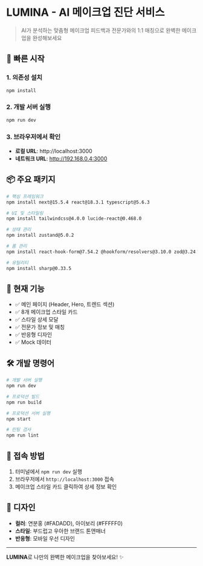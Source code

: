 # LUMINA - AI 메이크업 진단 서비스

> AI가 분석하는 맞춤형 메이크업 피드백과 전문가와의 1:1 매칭으로 완벽한 메이크업을 완성해보세요

## 🚀 빠른 시작

### 1. 의존성 설치
```bash
npm install
```

### 2. 개발 서버 실행
```bash
npm run dev
```

### 3. 브라우저에서 확인
- **로컬 URL**: http://localhost:3000
- **네트워크 URL**: http://192.168.0.4:3000

## 📦 주요 패키지

```bash
# 핵심 프레임워크
npm install next@15.5.4 react@18.3.1 typescript@5.6.3

# UI 및 스타일링
npm install tailwindcss@4.0.0 lucide-react@0.468.0

# 상태 관리
npm install zustand@5.0.2

# 폼 관리
npm install react-hook-form@7.54.2 @hookform/resolvers@3.10.0 zod@3.24.1

# 유틸리티
npm install sharp@0.33.5
```

## 🎯 현재 기능

- ✅ 메인 페이지 (Header, Hero, 트렌드 섹션)
- ✅ 8개 메이크업 스타일 카드
- ✅ 스타일 상세 모달
- ✅ 전문가 정보 및 매칭
- ✅ 반응형 디자인
- ✅ Mock 데이터

## 🛠️ 개발 명령어

```bash
# 개발 서버 실행
npm run dev

# 프로덕션 빌드
npm run build

# 프로덕션 서버 실행
npm start

# 린팅 검사
npm run lint
```

## 📱 접속 방법

1. 터미널에서 `npm run dev` 실행
2. 브라우저에서 `http://localhost:3000` 접속
3. 메이크업 스타일 카드 클릭하여 상세 정보 확인

## 🎨 디자인

- **컬러**: 연분홍 (#FADADD), 아이보리 (#FFFFF0)
- **스타일**: 부드럽고 우아한 브랜드 톤앤매너
- **반응형**: 모바일 우선 디자인

---

**LUMINA**로 나만의 완벽한 메이크업을 찾아보세요! ✨